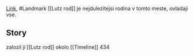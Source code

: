 [Link](https://en.wikipedia.org/wiki/Darque), #Landmark
[[Lutz rod]] je nejdulezitejsi rodina v tomto meste, ovladaji vse. 
## Story
zalozil ji [[Lutz rod]] okolo [[Timeline]] 434